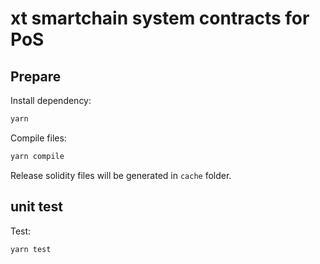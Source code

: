 # xt smartchain system contracts for PoS

## Prepare

Install dependency:

```bash
yarn
```

Compile files:

```bash
yarn compile
```

Release solidity files will be generated in `cache` folder.

## unit test
Test:

```bash
yarn test
```
